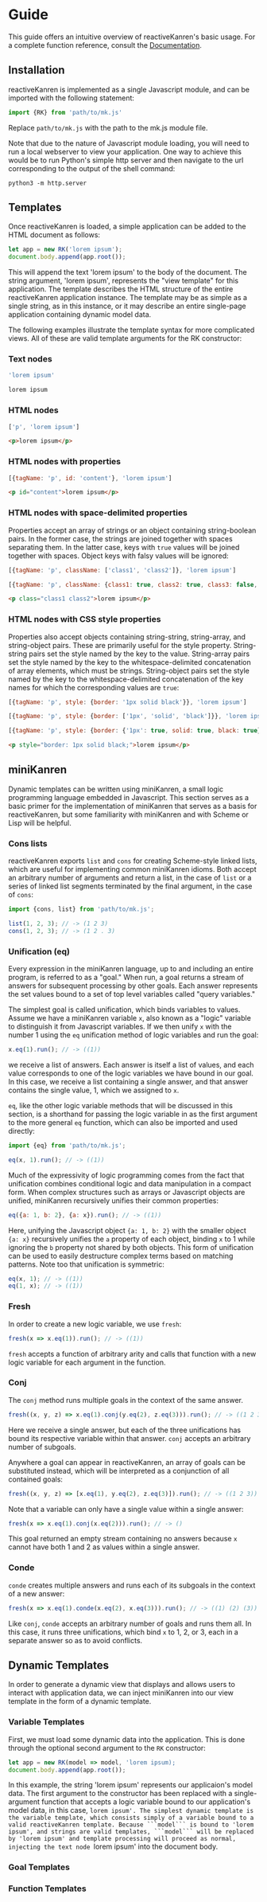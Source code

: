 # Guide

This guide offers an intuitive overview of reactiveKanren's basic usage. For a complete function reference, consult the [Documentation](DOCUMENTATION.md).

## Installation

reactiveKanren is implemented as a single Javascript module, and can be imported with the following statement:

```javascript
import {RK} from 'path/to/mk.js'
```

Replace ```path/to/mk.js``` with the path to the mk.js module file.

Note that due to the nature of Javascript module loading, you will need to run a local webserver to view your application. One way to achieve this would be to run Python's simple http server and then navigate to the url corresponding to the output of the shell command:

```shell
python3 -m http.server
```

## Templates
Once reactiveKanren is loaded, a simple application can be added to the HTML document as follows:

```javascript
let app = new RK('lorem ipsum');
document.body.append(app.root());
```

This will append the text 'lorem ipsum' to the body of the document. The string argument, 'lorem ipsum', represents the "view template" for this application. The template describes the HTML structure of the entire reactiveKanren application instance. The template may be as simple as a single string, as in this instance, or it may describe an entire single-page application containing dynamic model data.

The following examples illustrate the template syntax for more complicated views. All of these are valid template arguments for the RK constructor:

### Text nodes
```javascript
'lorem ipsum'
```

```html
lorem ipsum
```

### HTML nodes

```javascript
['p', 'lorem ipsum']
```

```html
<p>lorem ipsum</p>
```

### HTML nodes with properties

```javascript
[{tagName: 'p', id: 'content'}, 'lorem ipsum']
```

```html
<p id="content">lorem ipsum</p>
```

### HTML nodes with space-delimited properties

Properties accept an array of strings or an object containing string-boolean pairs. In the former case, the strings are joined together with spaces separating them. In the latter case, keys with ```true``` values will be joined together with spaces. Object keys with falsy values will be ignored:

```javascript
[{tagName: 'p', className: ['class1', 'class2']}, 'lorem ipsum']
```

```javascript
[{tagName: 'p', className: {class1: true, class2: true, class3: false, class4: null}}, 'lorem ipsum']
```

```html
<p class="class1 class2">lorem ipsum</p>
```

### HTML nodes with CSS style properties
Properties also accept objects containing string-string, string-array, and string-object pairs. These are primarily useful for the style property. String-string pairs set the style named by the key to the value. String-array pairs set the style named by the key to the whitespace-delimited concatenation of array elements, which must be strings. String-object pairs set the style named by the key to the whitespace-delimited concatenation of the key names for which the corresponding values are ```true```:

```javascript
[{tagName: 'p', style: {border: '1px solid black'}}, 'lorem ipsum']
```

```javascript
[{tagName: 'p', style: {border: ['1px', 'solid', 'black']}}, 'lorem ipsum']
```

```javascript
[{tagName: 'p', style: {border: {'1px': true, solid: true, black: true}}, 'lorem ipsum']
```

```html
<p style="border: 1px solid black;">lorem ipsum</p>
```

## miniKanren

Dynamic templates can be written using miniKanren, a small logic programming language embedded in Javascript. This section serves as a basic primer for the implementation of miniKanren that serves as a basis for reactiveKanren, but some familiarity with miniKanren and with Scheme or Lisp will be helpful.

### Cons lists
reactiveKanren exports ```list``` and ```cons``` for creating Scheme-style linked lists, which are useful for implementing common miniKanren idioms. Both accept an arbitrary number of arguments and return a list, in the case of ```list``` or a series of linked list segments terminated by the final argument, in the case of ```cons```:

```javascript
import {cons, list} from 'path/to/mk.js';

list(1, 2, 3); // -> (1 2 3)
cons(1, 2, 3); // -> (1 2 . 3)
```

### Unification (eq)
Every expression in the miniKanren language, up to and including an entire program, is referred to as a "goal." When run, a goal returns a stream of answers for subsequent processing by other goals. Each answer represents the set values bound to a set of top level variables called "query variables."

The simplest goal is called unification, which binds variables to values. Assume we have a miniKanren variable ```x```, also known as a "logic" variable to distinguish it from Javascript variables. If we then unify ```x``` with the number 1 using the ```eq``` unification method of logic variables and run the goal:

```javascript
x.eq(1).run(); // -> ((1))
```

we receive a list of answers. Each answer is itself a list of values, and each value corresponds to one of the logic variables we have bound in our goal. In this case, we receive a list containing a single answer, and that answer contains the single value, 1, which we assigned to ```x```.

```eq```, like the other logic variable methods that will be discussed in this section, is a shorthand for passing the logic variable in as the first argument to the more general ```eq``` function, which can also be imported and used directly:

```javascript
import {eq} from 'path/to/mk.js';

eq(x, 1).run(); // -> ((1))
```

Much of the expressivity of logic programming comes from the fact that unification combines conditional logic and data manipulation in a compact form. When complex structures such as arrays or Javascript objects are unified, miniKanren recursively unifies their common properties:

```javascript
eq({a: 1, b: 2}, {a: x}).run(); // -> ((1))
```

Here, unifying the Javascript object ```{a: 1, b: 2}``` with the smaller object ```{a: x}``` recursively unifies the ```a``` property of each object, binding ```x``` to 1 while ignoring the ```b``` property not shared by both objects. This form of unification can be used to easily destructure complex terms based on matching patterns. Note too that unification is symmetric:

```javascript
eq(x, 1); // -> ((1))
eq(1, x); // -> ((1))
```

### Fresh
In order to create a new logic variable, we use ```fresh```:

```javascript
fresh(x => x.eq(1)).run(); // -> ((1))
```

```fresh``` accepts a function of arbitrary arity and calls that function with a new logic variable for each argument in the function.

### Conj
The ```conj``` method runs multiple goals in the context of the same answer.

```javascript
fresh((x, y, z) => x.eq(1).conj(y.eq(2), z.eq(3))).run(); // -> ((1 2 3))
```

Here we receive a single answer, but each of the three unifications has bound its respective variable within that answer. ```conj``` accepts an arbitrary number of subgoals.

Anywhere a goal can appear in reactiveKanren, an array of goals can be substituted instead, which will be interpreted as a conjunction of all contained goals:

```javascript
fresh((x, y, z) => [x.eq(1), y.eq(2), z.eq(3)]).run(); // -> ((1 2 3))
```

Note that a variable can only have a single value within a single answer:

```javascript
fresh(x => x.eq(1).conj(x.eq(2))).run(); // -> ()
```

This goal returned an empty stream containing no answers because ```x``` cannot have both 1 and 2 as values within a single answer. 

### Conde
```conde``` creates multiple answers and runs each of its subgoals in the context of a new answer:

```javascript
fresh(x => x.eq(1).conde(x.eq(2), x.eq(3))).run(); // -> ((1) (2) (3))
```

Like ```conj```, ```conde``` accepts an arbitrary number of goals and runs them all. In this case, it runs three unifications, which bind ```x``` to 1, 2, or 3, each in a separate answer so as to avoid conflicts.

## Dynamic Templates
In order to generate a dynamic view that displays and allows users to interact with application data, we can inject miniKanren into our view template in the form of a dynamic template.

### Variable Templates
First, we must load some dynamic data into the application. This is done through the optional second argument to the ```RK``` constructor:

```javascript
let app = new RK(model => model, 'lorem ipsum);
document.body.append(app.root());
```

In this example, the string 'lorem ipsum' represents our applicaion's model data. The first argument to the constructor has been replaced with a single-argument function that accepts a logic variable bound to our application's model data, in this case, `lorem ipsum'. The simplest dynamic template is the variable template, which consists simply of a variable bound to a valid reactiveKanren template. Because ```model``` is bound to 'lorem ipsum', and strings are valid templates, ```model``` will be replaced by 'lorem ipsum' and template processing will proceed as normal, injecting the text node `lorem ipsum' into the document body.

### Goal Templates

### Function Templates